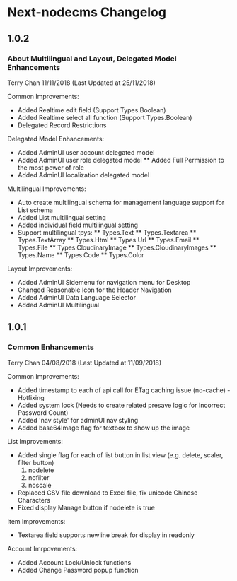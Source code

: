 # Next-nodecms Changelog

## 1.0.2
### About Multilingual and Layout, Delegated Model Enhancements
Terry Chan 11/11/2018 (Last Updated at 25/11/2018)

Common Improvements:
* Added Realtime edit field (Support Types.Boolean)
* Added Realtime select all function (Support Types.Boolean)
* Delegated Record Restrictions

Delegated Model Enhancements:
* Added AdminUI user account delegated model
* Added AdminUI user role delegated model
** Added Full Permission to the most power of role
* Added AdminUI localization delegated model

Multilingual Improvements:
* Auto create multilingual schema for management language support for List schema
* Added List multilingual setting
* Added individual field multilingual setting 
* Support multilingual tpys: 
** Types.Text
** Types.Textarea
** Types.TextArray
** Types.Html
** Types.Url
** Types.Email
** Types.File
** Types.CloudinaryImage
** Types.CloudinaryImages
** Types.Name
** Types.Code
** Types.Color

Layout Improvements:
* Added AdminUI Sidemenu for navigation menu for Desktop
* Changed Reasonable Icon for the Header Navigation
* Added AdminUI Data Language Selector
* Added AdminUI Multilingual

## 1.0.1 
### Common Enhancements
Terry Chan 04/08/2018 (Last Updated at 11/09/2018)

Common Improvements:
* Added timestamp to each of api call for ETag caching issue (no-cache) - Hotfixing
* Added system lock (Needs to create related presave logic for Incorrect Password Count)
* Added 'nav style' for adminUI nav styling
* Added base64Image flag for textbox to show up the image

List Improvements:
* Added single flag for each of list button in list view (e.g. delete, scaler, filter button)
  1. nodelete
  2. nofilter
  3. noscale
* Replaced CSV file download to Excel file, fix unicode Chinese Characters
* Fixed display Manage button if nodelete is true 

Item Improvements:
* Textarea field supports newline break for display in readonly

Account Imrpovements:
* Added Account Lock/Unlock functions
* Added Change Password popup function

